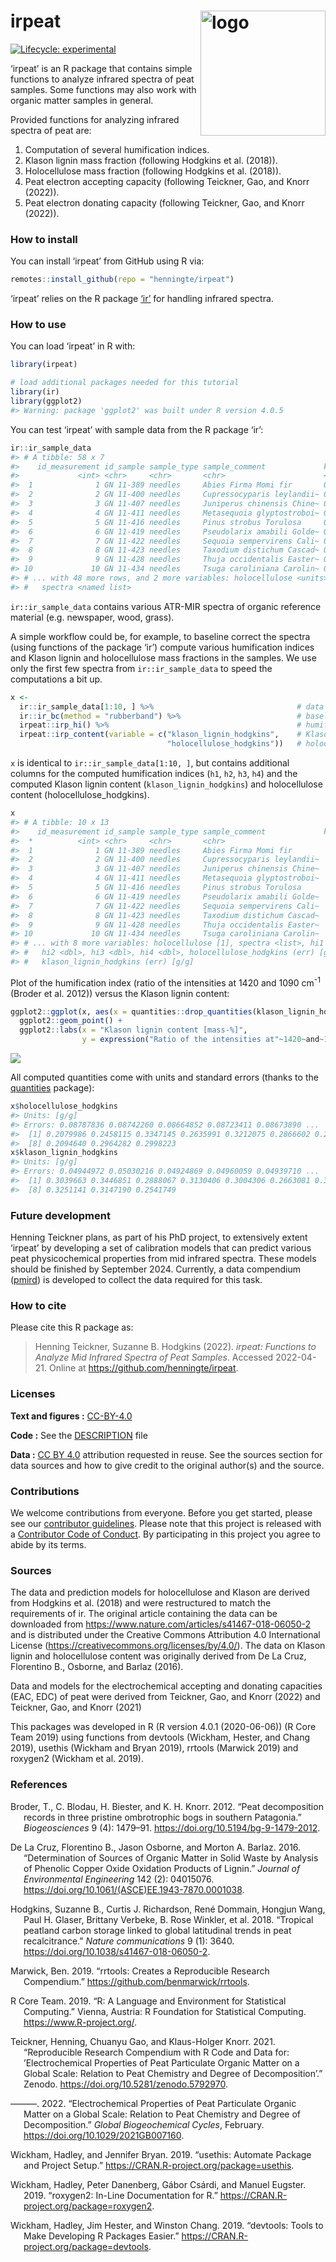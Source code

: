 
<!-- README.md is generated from README.Rmd. Please edit that file -->

# irpeat <img src='man/figures/logo-hex.png' align="right" height="139" alt="logo" style="float:right; height:200px;" />

<!-- badges: start -->

[![Lifecycle:
experimental](https://img.shields.io/badge/lifecycle-experimental-orange.svg)](https://lifecycle.r-lib.org/articles/stages.html#experimental)
<!-- badges: end -->

‘irpeat’ is an R package that contains simple functions to analyze
infrared spectra of peat samples. Some functions may also work with
organic matter samples in general.

Provided functions for analyzing infrared spectra of peat are:

1.  Computation of several humification indices.
2.  Klason lignin mass fraction (following Hodgkins et al. (2018)).
3.  Holocellulose mass fraction (following Hodgkins et al. (2018)).
4.  Peat electron accepting capacity (following Teickner, Gao, and Knorr
    (2022)).
5.  Peat electron donating capacity (following Teickner, Gao, and Knorr
    (2022)).

### How to install

You can install ‘irpeat’ from GitHub using R via:

``` r
remotes::install_github(repo = "henningte/irpeat")
```

‘irpeat’ relies on the R package [‘ir’](https://github.com/henningte/ir)
for handling infrared spectra.

### How to use

You can load ‘irpeat’ in R with:

``` r
library(irpeat)

# load additional packages needed for this tutorial
library(ir)
library(ggplot2)
#> Warning: package 'ggplot2' was built under R version 4.0.5
```

You can test ‘irpeat’ with sample data from the R package ‘ir’:

``` r
ir::ir_sample_data
#> # A tibble: 58 x 7
#>    id_measurement id_sample sample_type sample_comment             klason_lignin
#>             <int> <chr>     <chr>       <chr>                      <units>      
#>  1              1 GN 11-389 needles     Abies Firma Momi fir       0.359944     
#>  2              2 GN 11-400 needles     Cupressocyparis leylandii~ 0.339405     
#>  3              3 GN 11-407 needles     Juniperus chinensis Chine~ 0.267552     
#>  4              4 GN 11-411 needles     Metasequoia glyptostroboi~ 0.350016     
#>  5              5 GN 11-416 needles     Pinus strobus Torulosa     0.331100     
#>  6              6 GN 11-419 needles     Pseudolarix amabili Golde~ 0.279360     
#>  7              7 GN 11-422 needles     Sequoia sempervirens Cali~ 0.329672     
#>  8              8 GN 11-423 needles     Taxodium distichum Cascad~ 0.356950     
#>  9              9 GN 11-428 needles     Thuja occidentalis Easter~ 0.369360     
#> 10             10 GN 11-434 needles     Tsuga caroliniana Carolin~ 0.289050     
#> # ... with 48 more rows, and 2 more variables: holocellulose <units>,
#> #   spectra <named list>
```

`ir::ir_sample_data` contains various ATR-MIR spectra of organic
reference material (e.g. newspaper, wood, grass).

A simple workflow could be, for example, to baseline correct the spectra
(using functions of the package ‘ir’) compute various humification
indices and Klason lignin and holocellulose mass fractions in the
samples. We use only the first few spectra from `ir::ir_sample_data` to
speed the computations a bit up.

``` r
x <- 
  ir::ir_sample_data[1:10, ] %>%                                # data
  ir::ir_bc(method = "rubberband") %>%                          # baseline correction
  irpeat::irp_hi() %>%                                          # humification indices
  irpeat::irp_content(variable = c("klason_lignin_hodgkins",    # Klason lignin and
                                   "holocellulose_hodgkins"))   # holocellulose content
```

`x` is identical to `ir::ir_sample_data[1:10, ]`, but contains
additional columns for the computed humification indices (`h1`, `h2`,
`h3`, `h4`) and the computed Klason lignin content
(`klason_lignin_hodgkins`) and holocellulose content
(holocellulose\_hodgkins).

``` r
x
#> # A tibble: 10 x 13
#>    id_measurement id_sample sample_type sample_comment             klason_lignin
#>  *          <int> <chr>     <chr>       <chr>                                [1]
#>  1              1 GN 11-389 needles     Abies Firma Momi fir               0.360
#>  2              2 GN 11-400 needles     Cupressocyparis leylandii~         0.339
#>  3              3 GN 11-407 needles     Juniperus chinensis Chine~         0.268
#>  4              4 GN 11-411 needles     Metasequoia glyptostroboi~         0.350
#>  5              5 GN 11-416 needles     Pinus strobus Torulosa             0.331
#>  6              6 GN 11-419 needles     Pseudolarix amabili Golde~         0.279
#>  7              7 GN 11-422 needles     Sequoia sempervirens Cali~         0.330
#>  8              8 GN 11-423 needles     Taxodium distichum Cascad~         0.357
#>  9              9 GN 11-428 needles     Thuja occidentalis Easter~         0.369
#> 10             10 GN 11-434 needles     Tsuga caroliniana Carolin~         0.289
#> # ... with 8 more variables: holocellulose [1], spectra <list>, hi1 <dbl>,
#> #   hi2 <dbl>, hi3 <dbl>, hi4 <dbl>, holocellulose_hodgkins (err) [g/g],
#> #   klason_lignin_hodgkins (err) [g/g]
```

Plot of the humification index (ratio of the intensities at 1420 and
1090 cm<sup>-1</sup> (Broder et al. 2012)) versus the Klason lignin
content:

``` r
ggplot2::ggplot(x, aes(x = quantities::drop_quantities(klason_lignin_hodgkins) * 100, y = hi1)) + 
  ggplot2::geom_point() +
  ggplot2::labs(x = "Klason lignin content [mass-%]", 
                y = expression("Ratio of the intensities at"~1420~and~1090~cm^{-1}))
```

![](man/figures/README-x_plot-1.png)<!-- -->

All computed quantities come with units and standard errors (thanks to
the [quantities](https://github.com/r-quantities/quantities) package):

``` r
x$holocellulose_hodgkins
#> Units: [g/g]
#> Errors: 0.08787836 0.08742260 0.08664852 0.08723411 0.08673890 ...
#>  [1] 0.2079986 0.2458115 0.3347145 0.2635991 0.3212075 0.2866602 0.2290862
#>  [8] 0.2094640 0.2964282 0.2998223
x$klason_lignin_hodgkins
#> Units: [g/g]
#> Errors: 0.04944972 0.05030216 0.04924869 0.04960059 0.04939710 ...
#>  [1] 0.3039663 0.3446851 0.2888067 0.3130406 0.3004306 0.2663081 0.3177061
#>  [8] 0.3251141 0.3147190 0.2541749
```

### Future development

Henning Teickner plans, as part of his PhD project, to extensively
extent ‘irpeat’ by developing a set of calibration models that can
predict various peat physicochemical properties from mid infrared
spectra. These models should be finished by September 2024. Currently, a
data compendium ([pmird](https://henningte.github.io/pmird/index.html))
is developed to collect the data required for this task.

### How to cite

Please cite this R package as:

> Henning Teickner, Suzanne B. Hodgkins (2022). *irpeat: Functions to
> Analyze Mid Infrared Spectra of Peat Samples*. Accessed 2022-04-21.
> Online at <https://github.com/henningte/irpeat>.

### Licenses

**Text and figures :**
[CC-BY-4.0](https://creativecommons.org/licenses/by/4.0/)

**Code :** See the [DESCRIPTION](DESCRIPTION) file

**Data :** [CC BY 4.0](https://creativecommons.org/licenses/by/4.0/)
attribution requested in reuse. See the sources section for data sources
and how to give credit to the original author(s) and the source.

### Contributions

We welcome contributions from everyone. Before you get started, please
see our [contributor guidelines](CONTRIBUTING.md). Please note that this
project is released with a [Contributor Code of Conduct](CONDUCT.md). By
participating in this project you agree to abide by its terms.

### Sources

The data and prediction models for holocellulose and Klason are derived
from Hodgkins et al. (2018) and were restructured to match the
requirements of ir. The original article containing the data can be
downloaded from <https://www.nature.com/articles/s41467-018-06050-2> and
is distributed under the Creative Commons Attribution 4.0 International
License (<https://creativecommons.org/licenses/by/4.0/>). The data on
Klason lignin and holocellulose content was originally derived from De
La Cruz, Florentino B., Osborne, and Barlaz (2016).

Data and models for the electrochemical accepting and donating
capacities (EAC, EDC) of peat were derived from Teickner, Gao, and Knorr
(2022) and Teickner, Gao, and Knorr (2021)

This packages was developed in R (R version 4.0.1 (2020-06-06)) (R Core
Team 2019) using functions from devtools (Wickham, Hester, and Chang
2019), usethis (Wickham and Bryan 2019), rrtools (Marwick 2019) and
roxygen2 (Wickham et al. 2019).

### References

<div id="refs" class="references hanging-indent">

<div id="ref-Broder.2012">

Broder, T., C. Blodau, H. Biester, and K. H. Knorr. 2012. “Peat
decomposition records in three pristine ombrotrophic bogs in southern
Patagonia.” *Biogeosciences* 9 (4): 1479–91.
<https://doi.org/10.5194/bg-9-1479-2012>.

</div>

<div id="ref-LaCruz.2016">

De La Cruz, Florentino B., Jason Osborne, and Morton A. Barlaz. 2016.
“Determination of Sources of Organic Matter in Solid Waste by Analysis
of Phenolic Copper Oxide Oxidation Products of Lignin.” *Journal of
Environmental Engineering* 142 (2): 04015076.
<https://doi.org/10.1061/(ASCE)EE.1943-7870.0001038>.

</div>

<div id="ref-Hodgkins.2018">

Hodgkins, Suzanne B., Curtis J. Richardson, René Dommain, Hongjun Wang,
Paul H. Glaser, Brittany Verbeke, B. Rose Winkler, et al. 2018.
“Tropical peatland carbon storage linked to global latitudinal trends
in peat recalcitrance.” *Nature communications* 9 (1): 3640.
<https://doi.org/10.1038/s41467-018-06050-2>.

</div>

<div id="ref-Marwick.2019">

Marwick, Ben. 2019. “rrtools: Creates a Reproducible Research
Compendium.” <https://github.com/benmarwick/rrtools>.

</div>

<div id="ref-RCoreTeam.2019">

R Core Team. 2019. “R: A Language and Environment for Statistical
Computing.” Vienna, Austria: R Foundation for Statistical Computing.
<https://www.R-project.org/>.

</div>

<div id="ref-Teickner.2021c">

Teickner, Henning, Chuanyu Gao, and Klaus-Holger Knorr. 2021.
“Reproducible Research Compendium with R Code and Data for:
’Electrochemical Properties of Peat Particulate Organic Matter on a
Global Scale: Relation to Peat Chemistry and Degree of Decomposition’.”
Zenodo. <https://doi.org/10.5281/zenodo.5792970>.

</div>

<div id="ref-Teickner.2022">

———. 2022. “Electrochemical Properties of Peat Particulate Organic
Matter on a Global Scale: Relation to Peat Chemistry and Degree of
Decomposition.” *Global Biogeochemical Cycles*, February.
<https://doi.org/10.1029/2021GB007160>.

</div>

<div id="ref-Wickham.2019b">

Wickham, Hadley, and Jennifer Bryan. 2019. “usethis: Automate Package
and Project Setup.” <https://CRAN.R-project.org/package=usethis>.

</div>

<div id="ref-Wickham.2019c">

Wickham, Hadley, Peter Danenberg, Gábor Csárdi, and Manuel Eugster.
2019. “roxygen2: In-Line Documentation for R.”
<https://CRAN.R-project.org/package=roxygen2>.

</div>

<div id="ref-Wickham.2019">

Wickham, Hadley, Jim Hester, and Winston Chang. 2019. “devtools: Tools
to Make Developing R Packages Easier.”
<https://CRAN.R-project.org/package=devtools>.

</div>

</div>
